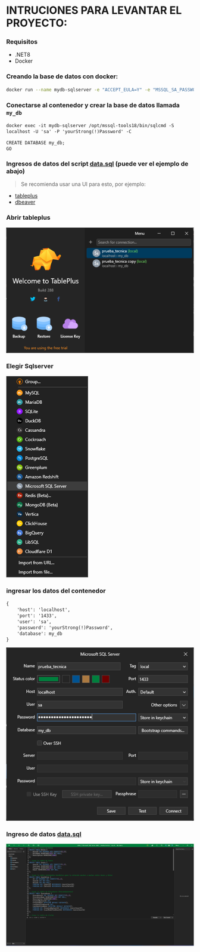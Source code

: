 # INTRUCIONES PARA LEVANTAR EL PROYECTO:
### Requisitos
- .NET8
- Docker

### Creando la base de datos con docker:
```sh
docker run --name mydb-sqlserver -e "ACCEPT_EULA=Y" -e "MSSQL_SA_PASSWORD=yourStrong(!)Password" -p 1433:1433 -d mcr.microsoft.com/mssql/server:2022-latest
```
### Conectarse al contenedor y crear la base de datos llamada `my_db`

```
docker exec -it mydb-sqlserver /opt/mssql-tools18/bin/sqlcmd -S localhost -U 'sa' -P 'yourStrong(!)Password' -C
```
```
CREATE DATABASE my_db;
GO
```

### Ingresos de datos del script [data.sql](https://github.com/xOnlinEx/prueba-tecnica/blob/main/prueba-tecnica/data.sql) (puede ver el ejemplo de abajo)
> Se recomienda usar una UI para esto, por ejemplo:
- [tableplus](https://tableplus.com/)
- [dbeaver](https://dbeaver.io/)

### Abrir tableplus
![Image text](https://github.com/xOnlinEx/prueba-tecnica/blob/main/.asserts/1.png)
### Elegir Sqlserver
![Image text](https://github.com/xOnlinEx/prueba-tecnica/blob/main/.asserts/2.png)
### ingresar los datos del contenedor
```
{
    'host': 'localhost',
    'port': '1433',
    'user': 'sa',
    'password': 'yourStrong(!)Password',
    'database': my_db
}
```
![Image text](https://github.com/xOnlinEx/prueba-tecnica/blob/main/.asserts/3.png)
### Ingreso de datos [data.sql](https://github.com/xOnlinEx/prueba-tecnica/blob/main/prueba-tecnica/data.sql)
![Image text](https://github.com/xOnlinEx/prueba-tecnica/blob/main/.asserts/4.png)
